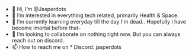 - 👋 Hi, I’m @Jasperdots
- 👀 I’m interested in everything tech related, primarily Health & Space.
- 🌱 I’m currently learning everyday till the day I'm dead.. Hopefully i have become imortal before that-
- 💞️ I’m looking to collaborate on nothing right now. But you can always reach out on discord.
- 📫 How to reach me on
       * Discord: jasperdots

<!---
      Crack the system
--->
